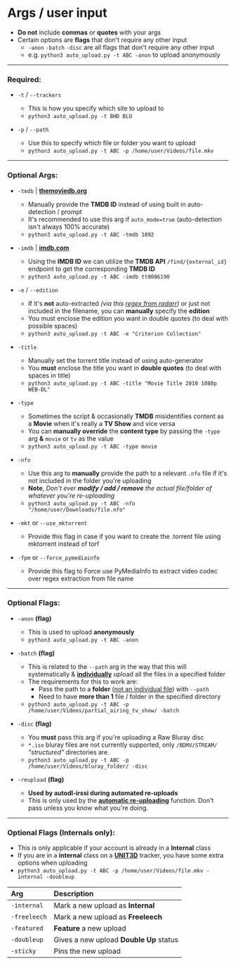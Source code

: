 # Args / user input
* **Do not** include **commas** or **quotes** with your args
* Certain options are **flags** that don't require any other input
  * `-anon` `-batch` `-disc` are all flags that don't require any other input
  * e.g. `python3 auto_upload.py -t ABC -anon` to upload anonymously
***
### Required:
* `-t` / `--trackers`
  * This is how you specify which site to upload to
  * `python3 auto_upload.py -t BHD BLU`
  

* `-p` / `--path`
  * Use this to specify which file or folder you want to upload
  * `python3 auto_upload.py -t ABC -p /home/user/Videos/file.mkv`

***

### Optional Args:
* `-tmdb` | [**themoviedb.org**](https://www.themoviedb.org/)
  * Manually provide the **TMDB ID** instead of using built in auto-detection / prompt
  * It's recommended to use this arg if `auto_mode=true` (auto-detection isn't always 100% accurate)
  * `python3 auto_upload.py -t ABC -tmdb 1892`
  

* `-imdb` | [**imdb.com**](https://www.imdb.com/)
  * Using the **IMDB ID** we can utilize the **TMDB API** `/find/{external_id}` endpoint to get the corresponding **TMDB ID**
  * `python3 auto_upload.py -t ABC -imdb tt0086190`
  

* `-e` / `--edition`
  * If it's **not** auto-extracted *(via this [regex from radarr](https://github.com/Radarr/Radarr/blob/5799b3dc4724dcc6f5f016e8ce4f57cc1939682b/src/NzbDrone.Core/Parser/Parser.cs#L21))* or just not included in the filename, you can **manually** specify the **edition**
  * You must enclose the edition you want in double quotes (to deal with possible spaces)
  * `python3 auto_upload.py -t ABC -e "Criterion Collection"`
  

* `-title`
  * Manually set the torrent title instead of using auto-generator
  * You **must** enclose the title you want in **double quotes** (to deal with spaces in title)
  * `python3 auto_upload.py -t ABC -title "Movie Title 2010 1080p WEB-DL"`
  

* `-type`
  * Sometimes the script & occasionally **TMDB** misidentifies content as a **Movie** when it's really a  **TV Show** and vice versa 
  * You can **manually override** the **content type** by passing the `-type` arg **&** `movie` or `tv` as the value
  * `python3 auto_upload.py -t ABC -type movie`
  

* `-nfo`
  * Use this arg to **manually** provide the path to a relevant `.nfo` file if it's not included in the folder you're uploading
  * **Note**, *Don't ever **modify / add / remove** the actual file/folder of whatever you're re-uploading*
  * `python3 auto_upload.py -t ABC -nfo "/home/user/Downloads/file.nfo"`
 
 
* `-mkt` or `--use_mktorrent`
  * Provide this flag in case if you want to create the .torrent file using mktorrent instead of torf


* `-fpm` or `--force_pymediainfo`
  * Provide this flag to Force use PyMediaInfo to extract video codec over regex extraction from file name
***

### Optional Flags:
* `-anon` **(flag)**
  * This is used to upload **anonymously**
  * `python3 auto_upload.py -t ABC -anon`
  

* `-batch` **(flag)**
  * This is related to the `--path` arg in the way that this will systematically & **<u>individually</u>** upload all the files in a specified folder
  * The requirements for this to work are:
    * Pass the path to a **folder** (<u>not an individual file</u>) with `--path`
    * Need to have **more than 1** file / folder in the specified directory
  * `python3 auto_upload.py -t ABC -p /home/user/Videos/partial_airing_tv_show/ -batch`

  
* `-disc` **(flag)**
  * You **must** pass this arg if you're uploading a Raw Bluray disc
  * `*.iso` bluray files are not currently supported, only `/BDMV/STREAM/` *"structured"* directories are. 
  * `python3 auto_upload.py -t ABC -p /home/user/Videos/bluray_folder/ -disc`
  

* `-reupload` **(flag)**
  * **Used by autodl-irssi during automated re-uploads**
  * This is only used by the **[automatic re-uploading](https://gitlab.com/NoobMaster669/gg-bot-upload-assistant/-/wikis/autodl-irssi-automatic-re-uploading)** function. Don't pass unless you know what you're doing.
  
***

### Optional Flags (Internals only):
* This is only applicable if your account is already in a **Internal** class
* If you are in a **internal** class on a **[UNIT3D](https://github.com/HDInnovations/UNIT3D-Community-Edition)** tracker, you have some extra options when uploading
* `python3 auto_upload.py -t ABC -p /home/user/Videos/file.mkv -internal -doubleup`

| Arg         | Description                             |
| :---------- | :-------------------------------------- |
| `-internal` | Mark a new upload as **Internal**       |
| `-freeleech`| Mark a new upload as **Freeleech**      |
| `-featured` | **Feature** a new upload                |
| `-doubleup` | Gives a new upload **Double Up** status |
| `-sticky`   | Pins the new upload                     |
